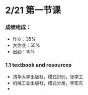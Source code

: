 # 2/21 第一节课
### 成绩组成：
- 作业：35%
- 大作业：55%
- 出勤：10%

### 1.1 textbook and resources
- 清华大学出版社，模式识别，张学工
- 机械工业出版社，模式分类，李宏东
- 